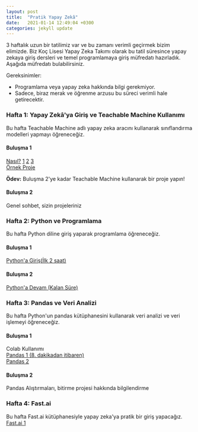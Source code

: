 ```yaml
---
layout: post
title:  "Pratik Yapay Zekâ"
date:   2021-01-14 12:49:04 +0300
categories: jekyll update
---
```


3 haftalık uzun bir tatilimiz var ve bu zamanı verimli geçirmek bizim elimizde. Biz Koç Lisesi Yapay Zeka Takımı olarak bu tatil süresince yapay zekaya giriş dersleri ve temel programlamaya giriş müfredatı hazırladık. Aşağıda müfredatı bulabilirsiniz.

Gereksinimler:

- Programlama veya yapay zeka hakkında bilgi gerekmiyor. 
- Sadece, biraz merak ve öğrenme arzusu bu süreci verimli hale getirecektir.


### Hafta 1: Yapay Zekâ'ya Giriş ve Teachable Machine Kullanımı <br />

Bu hafta Teachable Machine adlı yapay zeka aracını kullanarak sınıflandırma modelleri yapmayı öğreneceğiz. 

#### **Buluşma 1** 
[Nasıl?](https://teachablemachine.withgoogle.com/train?action=onboardOpen&id=DFBbSTvtpy4) [1](https://youtu.be/DFBbSTvtpy4) [2](https://youtu.be/CO67EQ0ZWgA) [3](https://youtu.be/n-zeeRLBgd0) <br />
[Örnek Proje](https://youtu.be/ydzJPeeMiMI)

**Ödev:** Buluşma 2'ye kadar Teachable Machine kullanarak bir proje yapın!

#### **Buluşma 2** 
Genel sohbet, sizin projeleriniz

### Hafta 2: Python ve Programlama <br />

Bu hafta Python diline giriş yaparak programlama öğreneceğiz. 

#### **Buluşma 1**
[Python'a Giriş(İlk 2 saat)](https://youtu.be/rfscVS0vtbw)

#### **Buluşma 2**
[Python'a Devam (Kalan Süre)](https://youtu.be/rfscVS0vtbw)

### Hafta 3: Pandas ve Veri Analizi <br />

Bu hafta Python'un pandas kütüphanesini kullanarak veri analizi ve veri işlemeyi öğreneceğiz.

#### **Buluşma 1**
Colab Kullanımı <br />
[Pandas 1 (8. dakikadan itibaren)](https://youtu.be/ZyhVh-qRZPA) <br />
[Pandas 2](https://youtu.be/zmdjNSmRXF4)

#### **Buluşma 2**

Pandas Alıştırmaları, bitirme projesi hakkında bilgilendirme 

### Hafta 4: Fast.ai <br />

Bu hafta Fast.ai kütüphanesiyle yapay zeka'ya pratik bir giriş yapacağız. 
[Fast.ai 1](https://course.fast.ai/videos/?lesson=1)

